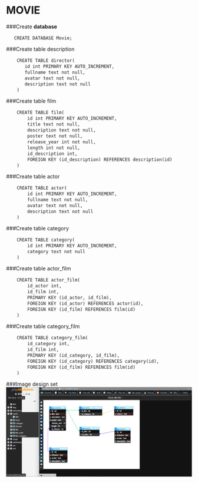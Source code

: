 # MOVIE

###Create **database**
```roomsql
   CREATE DATABASE Movie;
```
###Create table description
```roomsql
    CREATE TABLE director(
       id int PRIMARY KEY AUTO_INCREMENT,
       fullname text not null,
       avatar text not null,
       description text not null
    )
```
###Create table film
```roomsql
    CREATE TABLE film(
        id int PRIMARY KEY AUTO_INCREMENT,
        title text not null,
        description text not null,
        poster text not null,
        release_year int not null,
        length int not null,
        id_description int,
        FOREIGN KEY (id_description) REFERENCES description(id)
    )
```
###Create table actor
```roomsql
    CREATE TABLE actor(
        id int PRIMARY KEY AUTO_INCREMENT,
        fullname text not null,
        avatar text not null,
        description text not null
    )
```
###Create table category
```roomsql
    CREATE TABLE category(
        id int PRIMARY KEY AUTO_INCREMENT,
        category text not null
    )

```
###Create table actor_film
```roomsql
    CREATE TABLE actor_film(
        id_actor int,
        id_film int,
        PRIMARY KEY (id_actor, id_film),
        FOREIGN KEY (id_actor) REFERENCES actor(id),
        FOREIGN KEY (id_film) REFERENCES film(id)
    )
```
###Create table category_film
```roomsql
    CREATE TABLE category_film(
        id_category int,
        id_film int,
        PRIMARY KEY (id_category, id_film),
        FOREIGN KEY (id_category) REFERENCES category(id),
        FOREIGN KEY (id_film) REFERENCES film(id)
    )
```
###Image design set
![design set](image/design_set_movie.png)
